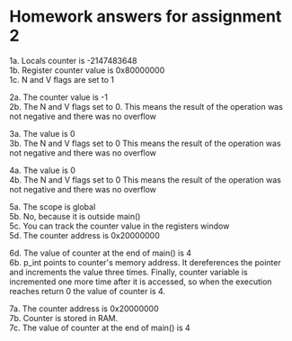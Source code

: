 # Homework answers for assignment 2

1a. Locals counter is -2147483648  
1b. Register counter value is 0x80000000  
1c. N and V flags are set to 1  

2a. The counter value is -1  
2b. The N and V flags set to 0. This means the result of the operation was not negative and there was no overflow  

3a. The value is 0  
3b. The N and V flags set to 0  This means the result of the operation was not negative and there was no overflow  

4a. The value is 0  
4b. The N and V flags set to 0  This means the result of the operation was not negative and there was no overflow  

5a. The scope is global  
5b. No, because it is outside main()  
5c. You can track the counter value in the registers window  
5d. The counter address is 0x20000000  

6d. The value of counter at the end of main() is 4  
6b. p_int points to counter's memory address. It dereferences the pointer and increments the value three times. Finally, counter variable is incremented one more time after it is accessed, so when the execution reaches return 0 the value of counter is 4.  

7a. The counter address is 0x20000000  
7b. Counter is stored in RAM.  
7c. The value of counter at the end of main() is 4  





